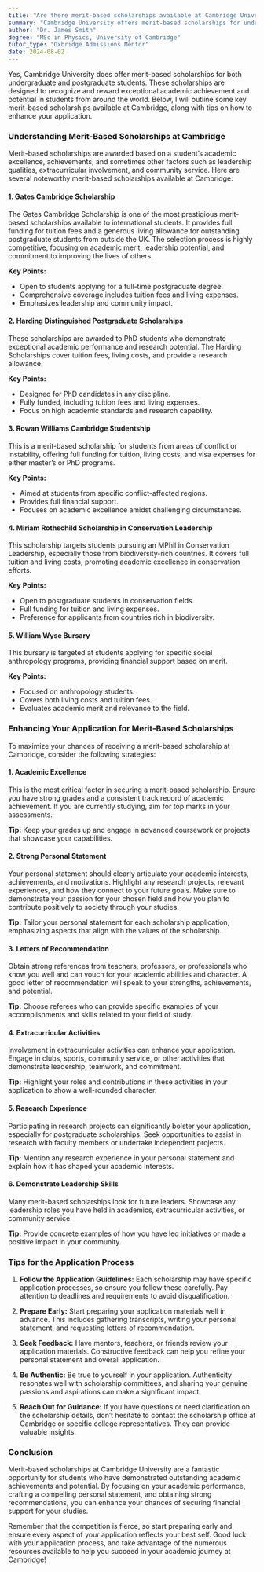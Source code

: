 ```yaml
---
title: "Are there merit-based scholarships available at Cambridge University?"
summary: "Cambridge University offers merit-based scholarships for undergraduate and postgraduate students to reward exceptional academic achievement globally."
author: "Dr. James Smith"
degree: "MSc in Physics, University of Cambridge"
tutor_type: "Oxbridge Admissions Mentor"
date: 2024-08-02
---
```


Yes, Cambridge University does offer merit-based scholarships for both undergraduate and postgraduate students. These scholarships are designed to recognize and reward exceptional academic achievement and potential in students from around the world. Below, I will outline some key merit-based scholarships available at Cambridge, along with tips on how to enhance your application.

### Understanding Merit-Based Scholarships at Cambridge

Merit-based scholarships are awarded based on a student’s academic excellence, achievements, and sometimes other factors such as leadership qualities, extracurricular involvement, and community service. Here are several noteworthy merit-based scholarships available at Cambridge:

#### 1. **Gates Cambridge Scholarship**

The Gates Cambridge Scholarship is one of the most prestigious merit-based scholarships available to international students. It provides full funding for tuition fees and a generous living allowance for outstanding postgraduate students from outside the UK. The selection process is highly competitive, focusing on academic merit, leadership potential, and commitment to improving the lives of others.

**Key Points:**
- Open to students applying for a full-time postgraduate degree.
- Comprehensive coverage includes tuition fees and living expenses.
- Emphasizes leadership and community impact.

#### 2. **Harding Distinguished Postgraduate Scholarships**

These scholarships are awarded to PhD students who demonstrate exceptional academic performance and research potential. The Harding Scholarships cover tuition fees, living costs, and provide a research allowance.

**Key Points:**
- Designed for PhD candidates in any discipline.
- Fully funded, including tuition fees and living expenses.
- Focus on high academic standards and research capability.

#### 3. **Rowan Williams Cambridge Studentship**

This is a merit-based scholarship for students from areas of conflict or instability, offering full funding for tuition, living costs, and visa expenses for either master’s or PhD programs.

**Key Points:**
- Aimed at students from specific conflict-affected regions.
- Provides full financial support.
- Focuses on academic excellence amidst challenging circumstances.

#### 4. **Miriam Rothschild Scholarship in Conservation Leadership**

This scholarship targets students pursuing an MPhil in Conservation Leadership, especially those from biodiversity-rich countries. It covers full tuition and living costs, promoting academic excellence in conservation efforts.

**Key Points:**
- Open to postgraduate students in conservation fields.
- Full funding for tuition and living expenses.
- Preference for applicants from countries rich in biodiversity.

#### 5. **William Wyse Bursary**

This bursary is targeted at students applying for specific social anthropology programs, providing financial support based on merit.

**Key Points:**
- Focused on anthropology students.
- Covers both living costs and tuition fees.
- Evaluates academic merit and relevance to the field.

### Enhancing Your Application for Merit-Based Scholarships

To maximize your chances of receiving a merit-based scholarship at Cambridge, consider the following strategies:

#### 1. **Academic Excellence**

This is the most critical factor in securing a merit-based scholarship. Ensure you have strong grades and a consistent track record of academic achievement. If you are currently studying, aim for top marks in your assessments.

**Tip:** Keep your grades up and engage in advanced coursework or projects that showcase your capabilities.

#### 2. **Strong Personal Statement**

Your personal statement should clearly articulate your academic interests, achievements, and motivations. Highlight any research projects, relevant experiences, and how they connect to your future goals. Make sure to demonstrate your passion for your chosen field and how you plan to contribute positively to society through your studies.

**Tip:** Tailor your personal statement for each scholarship application, emphasizing aspects that align with the values of the scholarship.

#### 3. **Letters of Recommendation**

Obtain strong references from teachers, professors, or professionals who know you well and can vouch for your academic abilities and character. A good letter of recommendation will speak to your strengths, achievements, and potential.

**Tip:** Choose referees who can provide specific examples of your accomplishments and skills related to your field of study.

#### 4. **Extracurricular Activities**

Involvement in extracurricular activities can enhance your application. Engage in clubs, sports, community service, or other activities that demonstrate leadership, teamwork, and commitment.

**Tip:** Highlight your roles and contributions in these activities in your application to show a well-rounded character.

#### 5. **Research Experience**

Participating in research projects can significantly bolster your application, especially for postgraduate scholarships. Seek opportunities to assist in research with faculty members or undertake independent projects.

**Tip:** Mention any research experience in your personal statement and explain how it has shaped your academic interests.

#### 6. **Demonstrate Leadership Skills**

Many merit-based scholarships look for future leaders. Showcase any leadership roles you have held in academics, extracurricular activities, or community service.

**Tip:** Provide concrete examples of how you have led initiatives or made a positive impact in your community.

### Tips for the Application Process

1. **Follow the Application Guidelines:** Each scholarship may have specific application processes, so ensure you follow these carefully. Pay attention to deadlines and requirements to avoid disqualification.

2. **Prepare Early:** Start preparing your application materials well in advance. This includes gathering transcripts, writing your personal statement, and requesting letters of recommendation.

3. **Seek Feedback:** Have mentors, teachers, or friends review your application materials. Constructive feedback can help you refine your personal statement and overall application.

4. **Be Authentic:** Be true to yourself in your application. Authenticity resonates well with scholarship committees, and sharing your genuine passions and aspirations can make a significant impact.

5. **Reach Out for Guidance:** If you have questions or need clarification on the scholarship details, don’t hesitate to contact the scholarship office at Cambridge or specific college representatives. They can provide valuable insights.

### Conclusion

Merit-based scholarships at Cambridge University are a fantastic opportunity for students who have demonstrated outstanding academic achievements and potential. By focusing on your academic performance, crafting a compelling personal statement, and obtaining strong recommendations, you can enhance your chances of securing financial support for your studies.

Remember that the competition is fierce, so start preparing early and ensure every aspect of your application reflects your best self. Good luck with your application process, and take advantage of the numerous resources available to help you succeed in your academic journey at Cambridge!
    